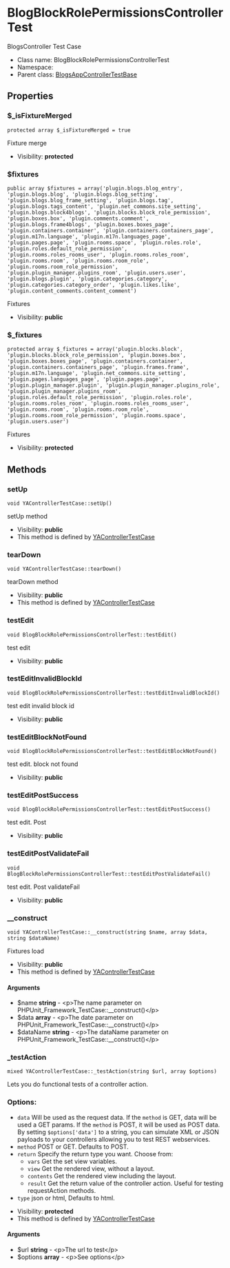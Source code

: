 BlogBlockRolePermissionsControllerTest
===============

BlogsController Test Case




* Class name: BlogBlockRolePermissionsControllerTest
* Namespace: 
* Parent class: [BlogsAppControllerTestBase](BlogsAppControllerTestBase.md)





Properties
----------


### $_isFixtureMerged

    protected array $_isFixtureMerged = true

Fixture merge



* Visibility: **protected**


### $fixtures

    public array $fixtures = array('plugin.blogs.blog_entry', 'plugin.blogs.blog', 'plugin.blogs.blog_setting', 'plugin.blogs.blog_frame_setting', 'plugin.blogs.tag', 'plugin.blogs.tags_content', 'plugin.net_commons.site_setting', 'plugin.blogs.block4blogs', 'plugin.blocks.block_role_permission', 'plugin.boxes.box', 'plugin.comments.comment', 'plugin.blogs.frame4blogs', 'plugin.boxes.boxes_page', 'plugin.containers.container', 'plugin.containers.containers_page', 'plugin.m17n.language', 'plugin.m17n.languages_page', 'plugin.pages.page', 'plugin.rooms.space', 'plugin.roles.role', 'plugin.roles.default_role_permission', 'plugin.rooms.roles_rooms_user', 'plugin.rooms.roles_room', 'plugin.rooms.room', 'plugin.rooms.room_role', 'plugin.rooms.room_role_permission', 'plugin.plugin_manager.plugins_room', 'plugin.users.user', 'plugin.blogs.plugin', 'plugin.categories.category', 'plugin.categories.category_order', 'plugin.likes.like', 'plugin.content_comments.content_comment')

Fixtures



* Visibility: **public**


### $_fixtures

    protected array $_fixtures = array('plugin.blocks.block', 'plugin.blocks.block_role_permission', 'plugin.boxes.box', 'plugin.boxes.boxes_page', 'plugin.containers.container', 'plugin.containers.containers_page', 'plugin.frames.frame', 'plugin.m17n.language', 'plugin.net_commons.site_setting', 'plugin.pages.languages_page', 'plugin.pages.page', 'plugin.plugin_manager.plugin', 'plugin.plugin_manager.plugins_role', 'plugin.plugin_manager.plugins_room', 'plugin.roles.default_role_permission', 'plugin.roles.role', 'plugin.rooms.roles_room', 'plugin.rooms.roles_rooms_user', 'plugin.rooms.room', 'plugin.rooms.room_role', 'plugin.rooms.room_role_permission', 'plugin.rooms.space', 'plugin.users.user')

Fixtures



* Visibility: **protected**


Methods
-------


### setUp

    void YAControllerTestCase::setUp()

setUp method



* Visibility: **public**
* This method is defined by [YAControllerTestCase](YAControllerTestCase.md)




### tearDown

    void YAControllerTestCase::tearDown()

tearDown method



* Visibility: **public**
* This method is defined by [YAControllerTestCase](YAControllerTestCase.md)




### testEdit

    void BlogBlockRolePermissionsControllerTest::testEdit()

test edit



* Visibility: **public**




### testEditInvalidBlockId

    void BlogBlockRolePermissionsControllerTest::testEditInvalidBlockId()

test edit invalid block id



* Visibility: **public**




### testEditBlockNotFound

    void BlogBlockRolePermissionsControllerTest::testEditBlockNotFound()

test edit. block not found



* Visibility: **public**




### testEditPostSuccess

    void BlogBlockRolePermissionsControllerTest::testEditPostSuccess()

test edit. Post



* Visibility: **public**




### testEditPostValidateFail

    void BlogBlockRolePermissionsControllerTest::testEditPostValidateFail()

test edit. Post validateFail



* Visibility: **public**




### __construct

    void YAControllerTestCase::__construct(string $name, array $data, string $dataName)

Fixtures load



* Visibility: **public**
* This method is defined by [YAControllerTestCase](YAControllerTestCase.md)


#### Arguments
* $name **string** - &lt;p&gt;The name parameter on PHPUnit_Framework_TestCase::__construct()&lt;/p&gt;
* $data **array** - &lt;p&gt;The date parameter on PHPUnit_Framework_TestCase::__construct()&lt;/p&gt;
* $dataName **string** - &lt;p&gt;The dataName parameter on PHPUnit_Framework_TestCase::__construct()&lt;/p&gt;



### _testAction

    mixed YAControllerTestCase::_testAction(string $url, array $options)

Lets you do functional tests of a controller action.

### Options:

- `data` Will be used as the request data. If the `method` is GET,
  data will be used a GET params. If the `method` is POST, it will be used
  as POST data. By setting `$options['data']` to a string, you can simulate XML or JSON
  payloads to your controllers allowing you to test REST webservices.
- `method` POST or GET. Defaults to POST.
- `return` Specify the return type you want. Choose from:
    - `vars` Get the set view variables.
    - `view` Get the rendered view, without a layout.
    - `contents` Get the rendered view including the layout.
    - `result` Get the return value of the controller action. Useful
      for testing requestAction methods.
- `type` json or html, Defaults to html.

* Visibility: **protected**
* This method is defined by [YAControllerTestCase](YAControllerTestCase.md)


#### Arguments
* $url **string** - &lt;p&gt;The url to test&lt;/p&gt;
* $options **array** - &lt;p&gt;See options&lt;/p&gt;


